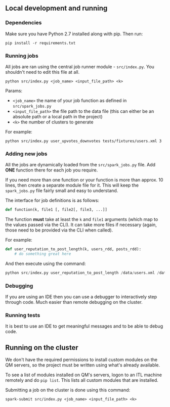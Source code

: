 ## Local development and running

### Dependencies

Make sure you have Python 2.7 installed along with pip. Then run:

```
pip install -r requirements.txt
```

### Running jobs

All jobs are ran using the central job runner module - `src/index.py`. You shouldn't need to edit this file at all.

```
python src/index.py <job_name> <input_file_path> <k>
```

Params:

* `<job_name>` the name of your job function as defined in `src/spark_jobs.py`
* `<input_file_path>` the file path to the data file (this can either be an absolute path or a local path in the project)
* `<k>` the number of clusters to generate

For example:

```
python src/index.py user_upvotes_downvotes tests/fixtures/users.xml 3
```

### Adding new jobs

All the jobs are dynamically loaded from the `src/spark_jobs.py` file. Add **ONE** function there for each job you require.

If you need more than one function or your function is more than approx. 10 lines, then create a separate module file for it. This will keep the `spark_jobs.py` file fairly small and easy to understand.

The interface for job definitions is as follows:

```python
def function(k, file1 [, file2[, file3, ...]]
```

The function **must** take at least the `k` and `file1` arguments (which map to the values passed via the CLI). It can take more files if necessary (again, those need to be provided via the CLI when called).

For example:

```python
def user_reputation_to_post_length(k, users_rdd, posts_rdd):
    # do something great here
```

And then execute using the command:

```python
python src/index.py user_reputation_to_post_length /data/users.xml /data/posts.xml 5
```

### Debugging

If you are using an IDE then you can use a debugger to interactively step through code. Much easier than remote debugging on the cluster.

### Running tests

It is best to use an IDE to get meaningful messages and to be able to debug code.

## Running on the cluster

We don't have the required permissions to install custom modules on the QM servers, so the project must be written using what's already available.

To see a list of modules installed on QM's servers, logon to an ITL machine remotely and do `pip list`. This lists all custom modules that are installed.

Submitting a job on the cluster is done using this command:

```
spark-submit src/index.py <job_name> <input_file_path> <k>
```